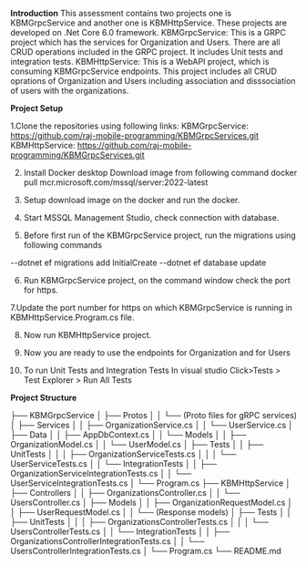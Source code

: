 **Introduction**
This assessment contains two projects one is KBMGrpcService and another one is KBMHttpService. These projects are developed on .Net Core 6.0 framework. 
KBMGrpcService: This is a GRPC project which has the services for Organization and Users. There are all CRUD operations included in the GRPC project. It includes Unit tests and integration tests.
KBMHttpService: This is a WebAPI project, which is consuming KBMGrpcService endpoints. This project includes all CRUD oprations of Organization and Users including association and disssociation of users with the organizations. 

**Project Setup**

1.Clone the repositories using following links:
KBMGrpcService: https://github.com/raj-mobile-programming/KBMGrpcServices.git
KBMHttpService: https://github.com/raj-mobile-programming/KBMGrpcServices.git

2. Install Docker desktop
Download image from following command
docker pull mcr.microsoft.com/mssql/server:2022-latest

3. Setup download image on the docker and run the docker.

4. Start MSSQL Management Studio, check connection with database. 

5. Before first run of the KBMGrpcService project, run the migrations using following commands

--dotnet ef migrations add InitialCreate
--dotnet ef database update

6. Run KBMGrpcService project, on the command window check the port for https.

7.Update the port number for https on which KBMGrpcService is running in KBMHttpService.Program.cs file.

8. Now run KBMHttpService project.

9. Now you are ready to use the endpoints for Organization and for Users

10. To run Unit Tests and Integration Tests
In visual studio Click>Tests > Test Explorer > Run All Tests

**Project Structure**

├── KBMGrpcService
│   ├── Protos
│   │   └── (Proto files for gRPC services)
│   ├── Services
│   │   ├── OrganizationService.cs
│   │   └── UserService.cs
│   ├── Data
│   │   ├── AppDbContext.cs
│   │   └── Models
│   │       ├── OrganizationModel.cs
│   │       └── UserModel.cs
│   ├── Tests
│   │   ├── UnitTests
│   │   │   ├── OrganizationServiceTests.cs
│   │   │   └── UserServiceTests.cs
│   │   └── IntegrationTests
│   │       ├── OrganizationServiceIntegrationTests.cs
│   │       └── UserServiceIntegrationTests.cs
│   └── Program.cs
├── KBMHttpService
│   ├── Controllers
│   │   ├── OrganizationsController.cs
│   │   └── UsersController.cs
│   ├── Models
│   │   ├── OrganizationRequestModel.cs
│   │   ├── UserRequestModel.cs
│   │   └── (Response models)
│   ├── Tests
│   │   ├── UnitTests
│   │   │   ├── OrganizationsControllerTests.cs
│   │   │   └── UsersControllerTests.cs
│   │   └── IntegrationTests
│   │       ├── OrganizationsControllerIntegrationTests.cs
│   │       └── UsersControllerIntegrationTests.cs
│   └── Program.cs
└── README.md
